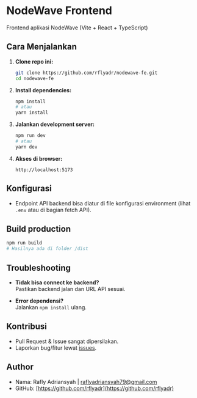 # NodeWave Frontend

Frontend aplikasi NodeWave (Vite + React + TypeScript)

## Cara Menjalankan

1. **Clone repo ini:**
   ```bash
   git clone https://github.com/rflyadr/nodewave-fe.git
   cd nodewave-fe
   ```

2. **Install dependencies:**
   ```bash
   npm install
   # atau
   yarn install
   ```

3. **Jalankan development server:**
   ```bash
   npm run dev
   # atau
   yarn dev
   ```

4. **Akses di browser:**
   ```
   http://localhost:5173
   ```

## Konfigurasi

- Endpoint API backend bisa diatur di file konfigurasi environment (lihat `.env` atau di bagian fetch API).

## Build production

```bash
npm run build
# Hasilnya ada di folder /dist
```

## Troubleshooting

- **Tidak bisa connect ke backend?**  
  Pastikan backend jalan dan URL API sesuai.

- **Error dependensi?**  
  Jalankan `npm install` ulang.

## Kontribusi

- Pull Request & Issue sangat dipersilakan.
- Laporkan bug/fitur lewat [issues](https://github.com/rflyadr/nodewave-fe/issues).

## Author

- Nama: Rafly Adriansyah | raflyadriansyah79@gmail.com
- GitHub: [https://github.com/rflyadr](https://github.com/rflyadr)
